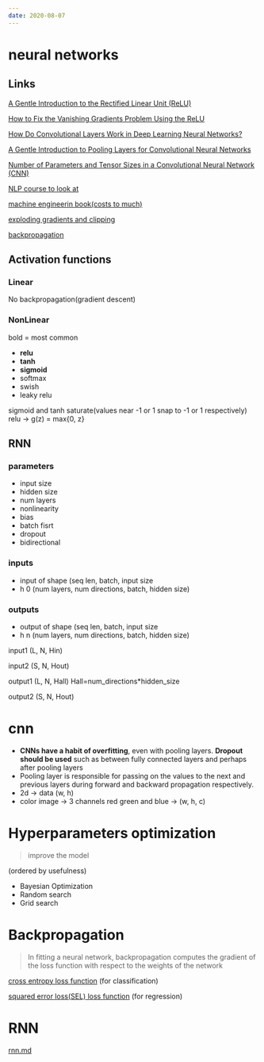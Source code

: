 ```yaml
---
date: 2020-08-07
---
```


# neural networks

## Links
[]()
[A Gentle Introduction to the Rectified Linear Unit (ReLU)](https://machinelearningmastery.com/rectified-linear-activation-function-for-deep-learning-neural-networks/)

[How to Fix the Vanishing Gradients Problem Using the ReLU](https://machinelearningmastery.com/how-to-fix-vanishing-gradients-using-the-rectified-linear-activation-function/)

[How Do Convolutional Layers Work in Deep Learning Neural Networks?](https://machinelearningmastery.com/convolutional-layers-for-deep-learning-neural-networks/)

[A Gentle Introduction to Pooling Layers for Convolutional Neural Networks](https://machinelearningmastery.com/pooling-layers-for-convolutional-neural-networks/)

[Number of Parameters and Tensor Sizes in a Convolutional Neural Network (CNN)](https://www.learnopencv.com/number-of-parameters-and-tensor-sizes-in-convolutional-neural-network/)

[NLP course to look at](https://lena-voita.github.io/nlp_course.html#whats_inside_lectures)

[machine engineerin book(costs to much)](http://www.mlebook.com/wiki/doku.php)

[exploding gradients and clipping](https://machinelearningmastery.com/how-to-avoid-exploding-gradients-in-neural-networks-with-gradient-clipping/)

[backpropagation](https://machinelearningmastery.com/implement-backpropagation-algorithm-scratch-python/)


## Activation functions 

### Linear
No backpropagation(gradient descent)

### NonLinear
bold = most common
- **relu**
- **tanh**
- **sigmoid**
- softmax
- swish
- leaky relu

sigmoid and tanh saturate(values near -1 or 1 snap to -1 or 1 respectively)
relu -> g(z) = max{0, z}

## RNN

### parameters

- input size
- hidden size
- num layers
- nonlinearity
- bias
- batch fisrt
- dropout
- bidirectional

### inputs

- input of shape (seq len, batch, input size
- h 0 (num layers, num directions, batch, hidden size)

### outputs

- output of shape (seq len, batch, input size
- h n (num layers, num directions, batch, hidden size)


input1 (L, N, Hin)

input2 (S, N, Hout)

output1 (L, N, Hall) Hall=num_directions\*hidden_size

output2 (S, N, Hout)

# cnn

- **CNNs have a habit of overfitting**, even with pooling layers. **Dropout should be used** such as between fully connected layers and perhaps after pooling layers
- Pooling layer is responsible for passing on the values to the next and previous layers during forward and backward propagation respectively.
- 2d -> data (w, h)
- color image -> 3 channels red green and blue -> (w, h, c)


# Hyperparameters optimization

> improve the model

(ordered by usefulness)

- Bayesian Optimization
- Random search 
- Grid search


# Backpropagation

> In fitting a neural network, backpropagation computes the gradient of the loss function with respect to the weights of the network

[cross entropy loss function](https://en.wikipedia.org/wiki/Cross_entropy) (for classification)

[squared error loss(SEL) loss function](https://en.wikipedia.org/wiki/Mean_squared_error) (for regression)

# RNN

[rnn.md](rnn.md)
